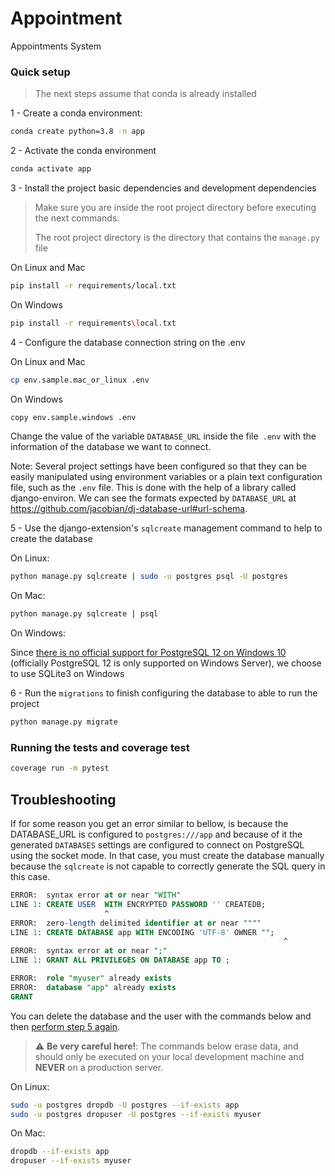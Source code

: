 Appointment
==============================

Appointments System

### Quick setup

> The next steps assume that conda is already installed

1 - <a name="step-1">Create a conda environment:</a>


```bash
conda create python=3.8 -n app
```
2 - <a name="step-2">Activate the conda environment</a>

```bash
conda activate app
```

3 - <a name="step-3">Install the project basic dependencies and development dependencies</a>

> Make sure you are inside the root project directory before executing the next commands.
>
> The root project directory is the directory that contains the `manage.py` file

On Linux and Mac

```bash
pip install -r requirements/local.txt
```

On Windows

```bash
pip install -r requirements\local.txt
```

4 - <a name="step-4">Configure the database connection string on the .env</a>

On Linux and Mac

```bash
cp env.sample.mac_or_linux .env
```

On Windows

```bash
copy env.sample.windows .env
```

Change the value of the variable `DATABASE_URL` inside the file` .env` with the information of the database we want to connect.

Note: Several project settings have been configured so that they can be easily manipulated using environment variables or a plain text configuration file, such as the `.env` file.
This is done with the help of a library called django-environ. We can see the formats expected by `DATABASE_URL` at https://github.com/jacobian/dj-database-url#url-schema. 

5 - <a name="step-5">Use the django-extension's `sqlcreate` management command to help to create the database</a>

On Linux:

```bash
python manage.py sqlcreate | sudo -u postgres psql -U postgres
```

On Mac:

```bash
python manage.py sqlcreate | psql
```

On Windows:

Since [there is no official support for PostgreSQL 12 on Windows 10](https://www.postgresql.org/download/windows/) (officially PostgreSQL 12 is only supported on Windows Server), we choose to use SQLite3 on Windows

6 - <a name="step-6">Run the `migrations` to finish configuring the database to able to run the project</a>


```bash
python manage.py migrate
```


### <a name="running-tests">Running the tests and coverage test</a>


```bash
coverage run -m pytest
```


## <a name="troubleshooting">Troubleshooting</a>

If for some reason you get an error similar to bellow, is because the DATABASE_URL is configured to `postgres:///app` and because of it the generated `DATABASES` settings are configured to connect on PostgreSQL using the socket mode.
In that case, you must create the database manually because the `sqlcreate` is not capable to correctly generate the SQL query in this case.

```sql
ERROR:  syntax error at or near "WITH"
LINE 1: CREATE USER  WITH ENCRYPTED PASSWORD '' CREATEDB;
                     ^
ERROR:  zero-length delimited identifier at or near """"
LINE 1: CREATE DATABASE app WITH ENCODING 'UTF-8' OWNER "";
                                                             ^
ERROR:  syntax error at or near ";"
LINE 1: GRANT ALL PRIVILEGES ON DATABASE app TO ;
```



```sql
ERROR:  role "myuser" already exists
ERROR:  database "app" already exists
GRANT
```

<a name="troubleshooting-delete-database">You can delete the database and the user with the commands below and then [perform step 5 again](#step-5).</a>

> :warning: **Be very careful here!**: The commands below erase data, and should only be executed on your local development machine and **NEVER** on a production server.


On Linux:

```bash
sudo -u postgres dropdb -U postgres --if-exists app
sudo -u postgres dropuser -U postgres --if-exists myuser
```

On Mac:

```bash
dropdb --if-exists app
dropuser --if-exists myuser
```


